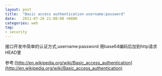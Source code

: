 ```yaml
---
layout: post
title:  "Basic access authentication-username:password"
date:   2011-07-26 21:00:00 +0800
categories: web
tag:
- security
---
```


接口开发中简单的认证方式,username:password 用base64编码后加到http请求HEAD里

参考:[http://en.wikipedia.org/wiki/Basic_access_authentication](http://en.wikipedia.org/wiki/Basic_access_authentication)
